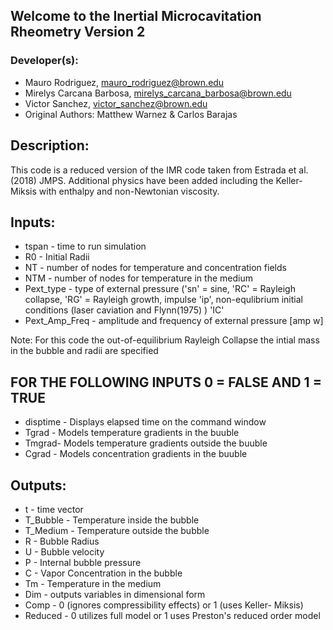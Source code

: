 ## Welcome to the Inertial Microcavitation Rheometry Version 2

### Developer(s): 
* Mauro Rodriguez, mauro_rodriguez@brown.edu
* Mirelys Carcana Barbosa, mirelys_carcana_barbosa@brown.edu
* Victor Sanchez, victor_sanchez@brown.edu
* Original Authors: Matthew Warnez & Carlos Barajas


## Description: 
This code is a reduced version of the IMR code taken from Estrada et al. (2018) JMPS. Additional physics have been added including the Keller-Miksis with enthalpy and non-Newtonian viscosity.

## Inputs:
* tspan - time to run simulation
* R0 - Initial Radii
* NT - number of nodes for temperature and concentration fields
* NTM - number of nodes for temperature in the medium
* Pext_type - type of external pressure ('sn' = sine, 'RC' = Rayleigh collapse, 'RG' = Rayleigh growth, impulse 'ip', non-equlibrium initial conditions (laser caviation and Flynn(1975) ) 'IC'
* Pext_Amp_Freq - amplitude and frequency of external pressure [amp w]

Note: For this code the out-of-equilibrium Rayleigh Collapse the intial mass in the bubble and radii are specified

## FOR THE FOLLOWING INPUTS 0 = FALSE AND 1 = TRUE
* disptime - Displays elapsed time on the command window
* Tgrad - Models temperature gradients in the buuble
* Tmgrad- Models temperature gradients outside the buuble
* Cgrad - Models concentration gradients in the buuble

## Outputs:
* t - time vector
* T_Bubble - Temperature inside the bubble
* T_Medium - Temperature outside the bubble
* R - Bubble Radius
* U - Bubble velocity
* P - Internal bubble pressure
* C - Vapor Concentration in the bubble
* Tm - Temperature in the medium
* Dim - outputs variables in dimensional form
* Comp - 0 (ignores compressibility effects) or 1 (uses Keller- Miksis)
* Reduced - 0 utilizes full model or 1 uses Preston's reduced order model

